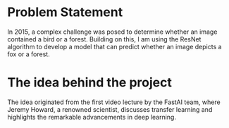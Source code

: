 # Problem Statement 
In 2015, a complex challenge was posed to determine whether an image contained a bird or a forest. Building on this, I am using the ResNet algorithm to develop a model that can predict whether an image depicts a fox or a forest.

# The idea behind the project
The idea originated from the first video lecture by the FastAI team, where Jeremy Howard, a renowned scientist, discusses transfer learning and highlights the remarkable advancements in deep learning.











